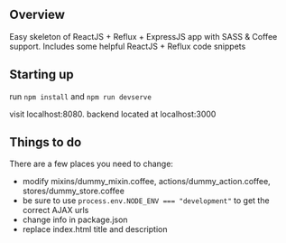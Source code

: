 ## Overview

Easy skeleton of ReactJS + Reflux + ExpressJS app with SASS & Coffee support.
Includes some helpful ReactJS + Reflux code snippets

## Starting up

run `npm install` and `npm run devserve`

visit localhost:8080. backend located at localhost:3000

## Things to do

There are a few places you need to change:

- modify mixins/dummy_mixin.coffee, actions/dummy_action.coffee, stores/dummy_store.coffee
- be sure to use `process.env.NODE_ENV === "development"` to get the correct AJAX urls
- change info in package.json
- replace index.html title and description